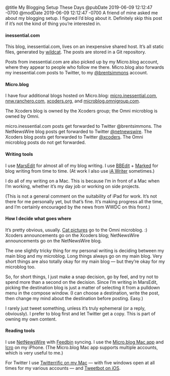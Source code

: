 @title My Blogging Setup These Days
@pubDate 2019-06-09 12:12:47 -0700
@modDate 2019-06-09 12:12:47 -0700
A friend of mine asked me about my blogging setup. I figured I’d blog about it. Definitely skip this post if it’s not the kind of thing you’re interested in.

#### inessential.com

This blog, inessential.com, lives on an inexpensive shared host. It’s all static files, generated by [wildcat](https://github.com/brentsimmons/wildcat). The posts are stored in a Git repository.

Posts from inessential.com are also picked up by my Micro.blog account, where they appear to people who follow me there. Micro.blog also forwards my inessential.com posts to Twitter, to my [@brentsimmons](https://twitter.com/brentsimmons) account.

#### Micro.blog

I have four additional blogs hosted on Micro.blog: [micro.inessential.com](https://micro.inessential.com/), [nnw.ranchero.com](https://nnw.ranchero.com/), [xcoders.org](https://xcoders.org/), and [microblog.omnigroup.com](https://microblog.omnigroup.com/).

The Xcoders blog is owned by the Xcoders group; the Omni microblog is owned by Omni.

micro.inessential.com posts get forwarded to Twitter @brentsimmons. The NetNewsWire blog posts get forwarded to Twitter [@netnewswire](https://twitter.com/netnewswire). The Xcoders blog posts get forwarded to Twitter [@xcoders](https://twitter.com/xcoders). The Omni microblog posts do not get forwarded.

#### Writing tools

I use [MarsEdit](https://www.red-sweater.com/marsedit/) for almost all of my blog writing. I use [BBEdit](https://www.barebones.com/products/bbedit/) + [Marked](https://marked2app.com/) for blog writing from time to time. (At work I also use [iA Writer](https://ia.net/) sometimes.)

I do all of my writing on a Mac. This is because I’m in front of a Mac when I’m working, whether it’s my day job or working on side projects.

(This is not a general comment on the suitability of iPad for work. It’s not there for me personally yet, but that’s fine. It’s making progress all the time, and I’m certainly encouraged by the news from WWDC on this front.)

#### How I decide what goes where

It’s pretty obvious, usually. [Cat pictures](https://microblog.omnigroup.com/2019/05/24/weve-got-more.html) go to the Omni microblog. :) Xcoders announcements go on the Xcoders blog; NetNewsWire announcements go on the NetNewsWire blog.

The one slightly tricky thing for my personal writing is deciding between my main blog and my microblog. Long things always go on my main blog. Very short things are also totally okay for my main blog — but they’re okay for my microblog too.

So, for short things, I just make a snap decision, go by feel, and try not to spend more than a second on the decision. Since I’m writing in MarsEdit, picking the destination blog is just a matter of selecting it from a pulldown menu in the compose window. (I can choose a destination, write the post, then change my mind about the destination before posting. Easy.)

I rarely just tweet something, unless it’s truly ephemeral (or a reply, obviously). I prefer to blog first and let Twitter get a copy. This is part of owning my own content.

#### Reading tools

I use [NetNewsWire](https://ranchero.com/netnewswire/) with [Feedbin](https://feedbin.com/) syncing. I use the [Micro.blog Mac app](https://help.micro.blog/2017/mac-version/) and [Icro](https://itunes.apple.com/us/app/icro/id1375296597) on my iPhone. (The Micro.blog Mac app supports multiple accounts, which is very useful to me.)

For Twitter I use [Twitterrific on my Mac](https://twitterrific.com/mac) — with five windows open at all times for my various accounts — and [Tweetbot on iOS](https://tapbots.com/tweetbot/).
